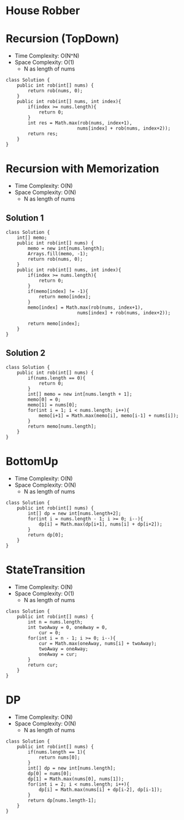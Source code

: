 # House Robber
# Recursion (TopDown)
* Time Complexity: O(N^N)
* Space Complexity: O(1)
	* N as length of nums

```
class Solution {
    public int rob(int[] nums) {
        return rob(nums, 0);
    }
    public int rob(int[] nums, int index){
        if(index >= nums.length){
            return 0;
        }
        int res = Math.max(rob(nums, index+1),
                          nums[index] + rob(nums, index+2));
        return res;
    }
}
```

# Recursion with Memorization
* Time Complexity: O(N)
* Space Complexity: O(N)
	* N as length of nums
## Solution 1
```
class Solution {
    int[] memo;
    public int rob(int[] nums) {
        memo = new int[nums.length];
        Arrays.fill(memo, -1);
        return rob(nums, 0);
    }
    public int rob(int[] nums, int index){
        if(index >= nums.length){
            return 0;
        }
        if(memo[index] != -1){
            return memo[index];
        }
        memo[index] = Math.max(rob(nums, index+1),
                          nums[index] + rob(nums, index+2));
        
        return memo[index];
    }
}
```

## Solution 2
```
class Solution {
    public int rob(int[] nums) {
        if(nums.length == 0){
            return 0;
        }
        int[] memo = new int[nums.length + 1];
        memo[0] = 0;
        memo[1] = nums[0];
        for(int i = 1; i < nums.length; i++){
            memo[i+1] = Math.max(memo[i], memo[i-1] + nums[i]);
        }
        return memo[nums.length];
    }
}
```
# BottomUp
* Time Complexity: O(N)
* Space Complexity: O(N)
	* N as length of nums
```
class Solution {
    public int rob(int[] nums) {
        int[] dp = new int[nums.length+2];
        for(int i = nums.length - 1; i >= 0; i--){
            dp[i] = Math.max(dp[i+1], nums[i] + dp[i+2]);
        }
        return dp[0];
    }
}
```
# StateTransition
* Time Complexity: O(N)
* Space Complexity: O(1)
	* N as length of nums

```
class Solution {
    public int rob(int[] nums) {
        int n = nums.length;
        int twoAway = 0, oneAway = 0,
            cur = 0;
        for(int i = n - 1; i >= 0; i--){
            cur = Math.max(oneAway, nums[i] + twoAway);
            twoAway = oneAway;
            oneAway = cur;
        }
        return cur;
    }
}
```
# DP
* Time Complexity: O(N)
* Space Complexity: O(N)
	* N as length of nums
```
class Solution {
    public int rob(int[] nums) {
        if(nums.length == 1){
            return nums[0];
        }
        int[] dp = new int[nums.length];
        dp[0] = nums[0];
        dp[1] = Math.max(nums[0], nums[1]);
        for(int i = 2; i < nums.length; i++){
            dp[i] = Math.max(nums[i] + dp[i-2], dp[i-1]);
        }
        return dp[nums.length-1];
    }
}
```